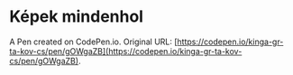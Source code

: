 # Képek mindenhol

A Pen created on CodePen.io. Original URL: [https://codepen.io/kinga-gr-ta-kov-cs/pen/gOWgaZB](https://codepen.io/kinga-gr-ta-kov-cs/pen/gOWgaZB).


